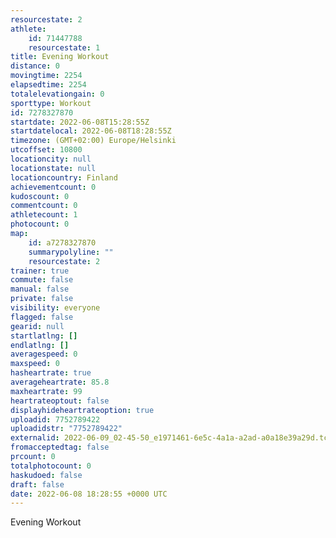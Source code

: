 ```yaml
---
resourcestate: 2
athlete:
    id: 71447788
    resourcestate: 1
title: Evening Workout
distance: 0
movingtime: 2254
elapsedtime: 2254
totalelevationgain: 0
sporttype: Workout
id: 7278327870
startdate: 2022-06-08T15:28:55Z
startdatelocal: 2022-06-08T18:28:55Z
timezone: (GMT+02:00) Europe/Helsinki
utcoffset: 10800
locationcity: null
locationstate: null
locationcountry: Finland
achievementcount: 0
kudoscount: 0
commentcount: 0
athletecount: 1
photocount: 0
map:
    id: a7278327870
    summarypolyline: ""
    resourcestate: 2
trainer: true
commute: false
manual: false
private: false
visibility: everyone
flagged: false
gearid: null
startlatlng: []
endlatlng: []
averagespeed: 0
maxspeed: 0
hasheartrate: true
averageheartrate: 85.8
maxheartrate: 99
heartrateoptout: false
displayhideheartrateoption: true
uploadid: 7752789422
uploadidstr: "7752789422"
externalid: 2022-06-09_02-45-50_e1971461-6e5c-4a1a-a2ad-a0a18e39a29d.tcx
fromacceptedtag: false
prcount: 0
totalphotocount: 0
haskudoed: false
draft: false
date: 2022-06-08 18:28:55 +0000 UTC
---
```

Evening Workout